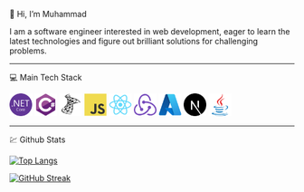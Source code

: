👋 Hi, I’m Muhammad

I am a software engineer interested in web development, eager to learn the latest technologies and figure out brilliant solutions for challenging problems.

---

💻 Main Tech Stack

<img src="https://github.com/devicons/devicon/blob/master/icons/dotnetcore/dotnetcore-original.svg" alt="dotnet logo" width="40" height="40" /> <img src="https://github.com/devicons/devicon/blob/master/icons/csharp/csharp-original.svg" alt="csharp logo" width="40" height="40" /> <img src="https://github.com/devicons/devicon/blob/master/icons/microsoftsqlserver/microsoftsqlserver-plain.svg" alt="microsoft sql server logo" width="40" height="40" /> <img src="https://github.com/devicons/devicon/blob/master/icons/javascript/javascript-original.svg" alt="JavaScript logo" width="40" height="40" /> <img src="https://github.com/devicons/devicon/blob/master/icons/react/react-original.svg" alt="react logo" width="40" height="40" /> <img src="https://github.com/devicons/devicon/blob/master/icons/redux/redux-original.svg" alt="redux logo" width="40" height="40" /> <img src="https://github.com/devicons/devicon/blob/master/icons/azure/azure-original.svg" alt="csharp logo" width="40" height="40" /> <img src="https://github.com/devicons/devicon/blob/master/icons/nextjs/nextjs-original.svg" alt="csharp logo" width="40" height="40" /> <img src="https://github.com/devicons/devicon/blob/master/icons/java/java-original.svg" alt="java logo" width="40" height="40" />

---

💹 Github Stats

[![Top Langs](https://github-readme-stats.vercel.app/api/top-langs/?username=muhammadmb&theme=radical)](https://github.com/anuraghazra/github-readme-stats)

[![GitHub Streak](https://github-readme-streak-stats.herokuapp.com/?user=muhammadmb&theme=radical)](https://git.io/streak-stats)
